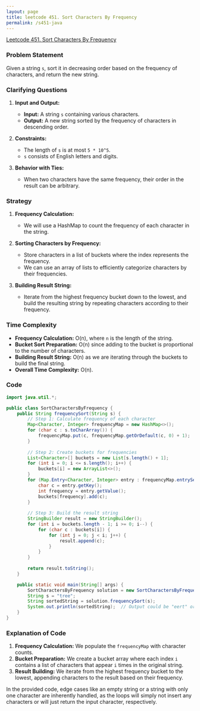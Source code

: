 ```yaml
---
layout: page
title: leetcode 451. Sort Characters By Frequency
permalink: /s451-java
---
```

[Leetcode 451. Sort Characters By Frequency](https://algoadvance.github.io/algoadvance/l451)
### Problem Statement
Given a string `s`, sort it in decreasing order based on the frequency of characters, and return the new string.

### Clarifying Questions
1. **Input and Output:**
    - **Input:** A string `s` containing various characters.
    - **Output:** A new string sorted by the frequency of characters in descending order.

2. **Constraints:**
    - The length of `s` is at most `5 * 10^5`.
    - `s` consists of English letters and digits.

3. **Behavior with Ties:**
    - When two characters have the same frequency, their order in the result can be arbitrary.

### Strategy
1. **Frequency Calculation:**
    - We will use a HashMap to count the frequency of each character in the string.

2. **Sorting Characters by Frequency:**
    - Store characters in a list of buckets where the index represents the frequency. 
    - We can use an array of lists to efficiently categorize characters by their frequencies.

3. **Building Result String:**
    - Iterate from the highest frequency bucket down to the lowest, and build the resulting string by repeating characters according to their frequency.

### Time Complexity
- **Frequency Calculation:** O(n), where `n` is the length of the string.
- **Bucket Sort Preparation:** O(n) since adding to the bucket is proportional to the number of characters.
- **Building Result String:** O(n) as we are iterating through the buckets to build the final string.
- **Overall Time Complexity:** O(n).

### Code

```java
import java.util.*;

public class SortCharactersByFrequency {
    public String frequencySort(String s) {
        // Step 1: Calculate frequency of each character
        Map<Character, Integer> frequencyMap = new HashMap<>();
        for (char c : s.toCharArray()) {
            frequencyMap.put(c, frequencyMap.getOrDefault(c, 0) + 1);
        }
        
        // Step 2: Create buckets for frequencies
        List<Character>[] buckets = new List[s.length() + 1];
        for (int i = 0; i <= s.length(); i++) {
            buckets[i] = new ArrayList<>();
        }
        for (Map.Entry<Character, Integer> entry : frequencyMap.entrySet()) {
            char c = entry.getKey();
            int frequency = entry.getValue();
            buckets[frequency].add(c);
        }
        
        // Step 3: Build the result string
        StringBuilder result = new StringBuilder();
        for (int i = buckets.length - 1; i >= 0; i--) {
            for (char c : buckets[i]) {
                for (int j = 0; j < i; j++) {
                    result.append(c);
                }
            }
        }
        
        return result.toString();
    }

    public static void main(String[] args) {
        SortCharactersByFrequency solution = new SortCharactersByFrequency();
        String s = "tree";
        String sortedString = solution.frequencySort(s);
        System.out.println(sortedString);  // Output could be "eert" or "eetr"
    }
}
```

### Explanation of Code
1. **Frequency Calculation:** We populate the `frequencyMap` with character counts.
2. **Bucket Preparation:** We create a bucket array where each index `i` contains a list of characters that appear `i` times in the original string.
3. **Result Building:** We iterate from the highest frequency bucket to the lowest, appending characters to the result based on their frequency.

In the provided code, edge cases like an empty string or a string with only one character are inherently handled, as the loops will simply not insert any characters or will just return the input character, respectively.